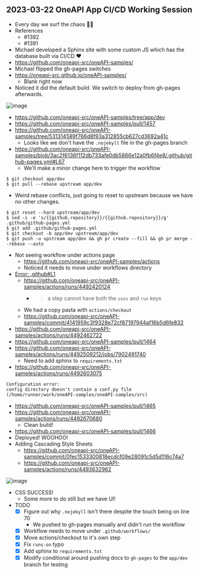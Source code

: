 ## 2023-03-22 OneAPI App CI/CD Working Session

- Every day we surf the chaos 🏄‍♂️
- References
  - #1392
  - #1391
- Michael developed a Sphinx site with some custom JS which has the database built via CI/CD ❤️
- https://github.com/oneapi-src/oneAPI-samples/
- Michael flipped the gh-pages switches
- https://oneapi-src.github.io/oneAPI-samples/
  - Blank right now
- Noticed it did the default build. We switch to deploy from gh-pages afterwards.

![image](https://user-images.githubusercontent.com/5950433/226976386-2d2f1761-6cf2-4cfe-9bd4-7b9e9a76d827.png)

- https://github.com/oneapi-src/oneAPI-samples/tree/app/dev
- https://github.com/oneapi-src/oneAPI-samples/pull/1457
- https://github.com/oneapi-src/oneAPI-samples/tree/531314589f766d8f93a312855cb627cd3692a41c
  - Looks like we don't have the `.nojekyll` file in the gh-pages branch
- https://github.com/oneapi-src/oneAPI-samples/blob/3ac2f6136f112db733afe0db5866e12a0fb6f4e8/.github/github-pages.yml#L67
  - We'll make a minor change here to trigger the workflow

```console
$ git checkout app/dev
$ git pull --rebase upstream app/dev
```

- Weird rebase conflicts, just going to reset to upstream because we have no other
  changes.

```console
$ git reset --hard upstream/app/dev
$ sed -i -e 's/{{github.repository}}/{{github.repository}}/g' .github/github-pages.yml
$ git add .github/github-pages.yml
$ git checkout -b app/dev upstream/app/dev
$ git push -u upstream app/dev && gh pr create --fill && gh pr merge --rebase --auto
```

- Not seeing workflow under actions page
  - https://github.com/oneapi-src/oneAPI-samples/actions
  - Noticed it needs to move under workflows directory
- [Error: .github#L1](https://github.com/oneapi-src/oneAPI-samples/commit/e85d5bdc376d4234ec8778f5a7b8cb9dd21dd04c#annotation_9919858013)
  - https://github.com/oneapi-src/oneAPI-samples/actions/runs/4492420124
    - > a step cannot have both the `uses` and `run` keys
  - We had a copy pasta with `actions/checkout`
  - https://github.com/oneapi-src/oneAPI-samples/commit/4141959c3f9328e72cf87197944af16b5d6fe832
- https://github.com/oneapi-src/oneAPI-samples/actions/runs/4492462722
- https://github.com/oneapi-src/oneAPI-samples/pull/1464
- https://github.com/oneapi-src/oneAPI-samples/actions/runs/4492509212/jobs/7902491740
  - Need to add sphinx to `requirements.txt`
- https://github.com/oneapi-src/oneAPI-samples/actions/runs/4492603075

```
Configuration error:
config directory doesn't contain a conf.py file (/home/runner/work/oneAPI-samples/oneAPI-samples/src)
```

- https://github.com/oneapi-src/oneAPI-samples/pull/1465
- https://github.com/oneapi-src/oneAPI-samples/actions/runs/4492670680
  - Clean build!
- https://github.com/oneapi-src/oneAPI-samples/pull/1466
- Deployed! WOOHOO!
- Adding Cascading Style Sheets
  - https://github.com/oneapi-src/oneAPI-samples/commit/0fec1533300818ecdcf09e28091c5d5d116c74a7
  - https://github.com/oneapi-src/oneAPI-samples/actions/runs/4493632962

![image](https://user-images.githubusercontent.com/5950433/227013474-3ac6a496-5831-4557-b45a-2f988b7d4258.png)

- CSS SUCCESS!
  - Some more to do still but we have UI!
- TODO
  - [x] Figure out why `.nojekyll` isn't there despite the touch being on line 70
    - We pushed to gh-pages manually and didn't run the workflow
  - [x] Workflow needs to move under `.github/workflows/`
  - [x] Move actions/checkout to it's own step
  - [x] Fix `runs-on` typo
  - [x] Add sphinx to `requirements.txt`
  - [x] Modify conditional around pushing docs to `gh-pages` to the `app/dev` branch for testing